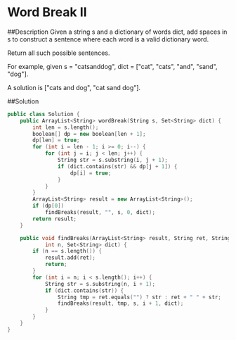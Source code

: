 Word Break II
======

##Description
Given a string s and a dictionary of words dict, add spaces in s to construct a sentence where each word is a valid dictionary word.

Return all such possible sentences.

For example, given
s = "catsanddog",
dict = ["cat", "cats", "and", "sand", "dog"].

A solution is ["cats and dog", "cat sand dog"].

##Solution
```cpp
public class Solution {
	public ArrayList<String> wordBreak(String s, Set<String> dict) {
		int len = s.length();
		boolean[] dp = new boolean[len + 1];
		dp[len] = true;
		for (int i = len - 1; i >= 0; i--) {
			for (int j = i; j < len; j++) {
				String str = s.substring(i, j + 1);
				if (dict.contains(str) && dp[j + 1]) {
					dp[i] = true;
				}
			}
		}
		ArrayList<String> result = new ArrayList<String>();
		if (dp[0])
			findBreaks(result, "", s, 0, dict);
		return result;
	}

	public void findBreaks(ArrayList<String> result, String ret, String s,
			int n, Set<String> dict) {
		if (n == s.length()) {
			result.add(ret);
			return;
		}
		for (int i = n; i < s.length(); i++) {
			String str = s.substring(n, i + 1);
			if (dict.contains(str)) {
				String tmp = ret.equals("") ? str : ret + " " + str;
				findBreaks(result, tmp, s, i + 1, dict);
			}
		}
	}
}
```